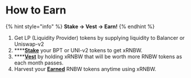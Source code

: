# How to Earn

{% hint style="info" %}
**Stake → Vest → Earn!**
{% endhint %}

1. Get LP \(Liquidity Provider\) tokens by supplying liquidity to Balancer or Uniswap-v2
2. \*\*\*\*[**Stake**](how-to-farm.md) your BPT or UNI-v2 tokens to get xRNBW. 
3. \*\*\*\*[**Vest**](how-to-vest-dessert-pool/) by holding xRNBW that will be worth more RNBW tokens as each month passes. 
4. Harvest your [**Earned**](how-to-vest-dessert-pool/how-to-claim-harvest.md) RNBW tokens anytime using xRNBW.  

